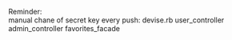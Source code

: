 Reminder:   
    manual chane of secret key every push:
    devise.rb
    user_controller
    admin_controller
    favorites_facade